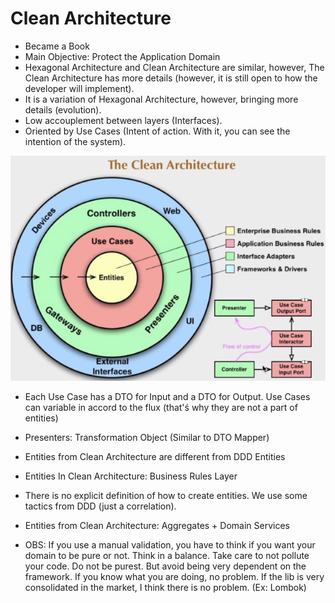 # Clean Architecture

- Became a Book
- Main Objective: Protect the Application Domain
- Hexagonal Architecture and Clean Architecture are similar, however, The Clean Architecture has more details (however, it is still open to how the developer will implement).
- It is a variation of Hexagonal Architecture, however, bringing more details (evolution).
- Low accouplement between layers (Interfaces).
- Oriented by Use Cases (Intent of action. With it, you can see the intention of the system).

![](https://github.com/fabiolnh/clean-architecture/blob/main/assets/clean-arc-pic1.png?raw=true)

- Each Use Case has a DTO for Input and a DTO for Output. Use Cases can variable in accord to the flux (that'ś why they are not a part of entities)
- Presenters: Transformation Object (Similar to DTO Mapper)
- Entities from Clean Architecture are different from DDD Entities
- Entities In Clean Architecture: Business Rules Layer
- There is no explicit definition of how to create entities. We use some tactics from DDD (just a correlation).
- Entities from Clean Architecture: Aggregates + Domain Services

- OBS: If you use a manual validation, you have to think if you want your domain to be pure or not. Think in a balance. Take care to not pollute your code. Do not be purest. But avoid being very dependent on the framework. If you know what you are doing, no problem. If the lib is very consolidated in the market, I think there is no problem. (Ex: Lombok)
